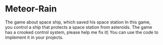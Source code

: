 # Meteor-Rain
The game about space ship, which saved his space station 
In this game, you control a ship that protects a space station from asteroids.
The game has a crooked control system, please help me fix it)
You can use the code to implement it in your projects.
